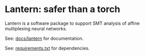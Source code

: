 # Lantern: safer than a torch

Lantern is a software package to support SMT analysis of affine
multiplexing neural networks.

See: [docs/lantern](docs/lantern) for documentation.

See: [requirements.txt](requirements.txt) for dependencies.

